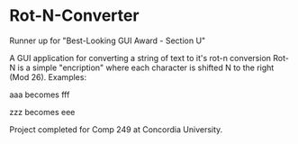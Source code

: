 Rot-N-Converter
===============

Runner up for "Best-Looking GUI Award - Section U"

A GUI application for converting a string of text to it's rot-n conversion
Rot-N is a simple "encription" where each character is shifted N to the right (Mod 26).
Examples:

  aaa becomes fff

  zzz becomes eee

Project completed for Comp 249 at Concordia University.


